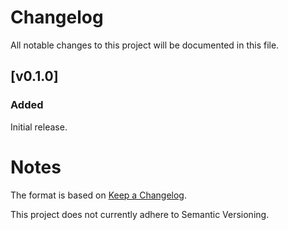 # Changelog
All notable changes to this project will be documented in this file.

## [v0.1.0]
### Added
Initial release.

# Notes

The format is based on [Keep a Changelog](https://keepachangelog.com/en/1.0.0/).

This project does not currently adhere to Semantic Versioning.

